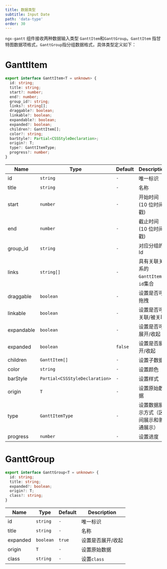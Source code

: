```yaml
---
title: 数据类型
subtitle: Input Date
path: 'data-type'
order: 30
---
```


`ngx-gantt` 组件接收两种数据输入类型 `GanttItem`和`GanttGroup`。`GanttItem` 指甘特图数据项格式，`GanttGroup`指分组数据格式，具体类型定义如下：

# GanttItem

```ts
export interface GanttItem<T = unknown> {
  id: string;
  title: string;
  start?: number;
  end?: number;
  group_id?: string;
  links?: string[];
  draggable?: boolean;
  linkable?: boolean;
  expandable?: boolean;
  expanded?: boolean;
  children?: GanttItem[];
  color?: string;
  barStyle?: Partial<CSSStyleDeclaration>;
  origin?: T;
  type?: GanttItemType;
  progress?: number;
}
```

| Name       | Type                           | Default | Description                            |
| ---------- | ------------------------------ | ------- | -------------------------------------- |
| id         | `string`                       | `-`     | 唯一标识                               |
| title      | `string`                       | `-`     | 名称                                   |
| start      | `number`                       | `-`     | 开始时间 (10 位时间戳)                 |
| end        | `number`                       | `-`     | 截止时间(10 位时间戳)                  |
| group_id   | `string`                       | `-`     | 对应分组的 Id                          |
| links      | `string[]`                     | `-`     | 具有关联关系的`GanttItem`的`id`集合    |
| draggable  | `boolean`                      | `-`     | 设置是否可拖拽                         |
| linkable   | `boolean`                      | `-`     | 设置是否可关联/被关联                  |
| expandable | `boolean`                      | `-`     | 设置是否可展开/收起                    |
| expanded   | `boolean`                      | `false` | 设置是否展开/收起                      |
| children   | `GanttItem[]`                  | `-`     | 设置子数据                             |
| color      | `string`                       | `-`     | 设置颜色                               |
| barStyle   | `Partial<CSSStyleDeclaration>` | `-`     | 设置样式                               |
| origin     | `T`                            | `-`     | 设置原始数据                           |
| type       | `GanttItemType`                | `-`     | 设置数据展示方式（区间展示和普通展示） |
| progress   | `number`                       | `-`     | 设置进度                               |

# GanttGroup

```ts
export interface GanttGroup<T = unknown> {
  id: string;
  title: string;
  expanded?: boolean;
  origin?: T;
  class?: string;
}
```

| Name     | Type      | Default | Description       |
| -------- | --------- | ------- | ----------------- |
| id       | `string`  | `-`     | 唯一标识          |
| title    | `string`  | `-`     | 名称              |
| expanded | `boolean` | `true`  | 设置是否展开/收起 |
| origin   | `T`       | `-`     | 设置原始数据      |
| class    | `string`  | `-`     | 设置`class`       |

